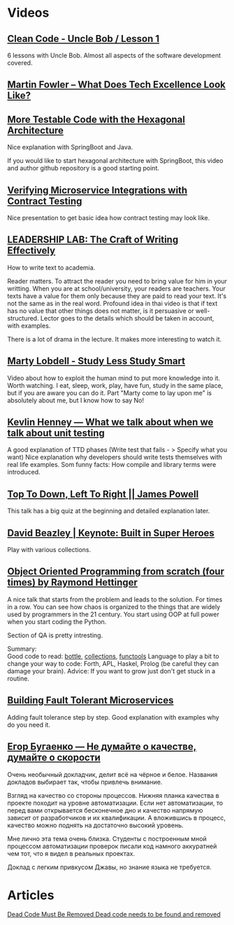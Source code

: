 # Videos

## [Clean Code - Uncle Bob / Lesson 1](https://www.youtube.com/watch?v=7EmboKQH8lM)
6 lessons with Uncle Bob. Almost all aspects of the software development covered.

## [Martin Fowler – What Does Tech Excellence Look Like? ](https://www.youtube.com/watch?v=Avs70dZ3Vlk)

## [More Testable Code with the Hexagonal Architecture](https://www.youtube.com/watch?v=ujb_O6myknY)
Nice explanation with SpringBoot and Java.

If you would like to start hexagonal architecture with SpringBoot,
this video and author github repository is a good starting point.

## [Verifying Microservice Integrations with Contract Testing](https://www.youtube.com/watch?v=-6x6XBDf9sQ)
Nice presentation to get basic idea how contract testing may look like.

## [LEADERSHIP LAB: The Craft of Writing Effectively](https://www.youtube.com/watch?v=vtIzMaLkCaM)
How to write text to academia.

Reader matters. To attract the reader you need to bring value for him in your writting.
When you are at school/university, your readers are teachers. 
Your texts have a value for them only because they are paid to read your text. 
It's not the same as in the real word. 
Profound idea in thai video is that if text has no value that other things does not matter, is it persuasive or well-structured.
Lector goes to the details which should be taken in account, with examples.

There is a lot of drama in the lecture. It makes more interesting to watch it.

## [Marty Lobdell - Study Less Study Smart](https://www.youtube.com/watch?v=IlU-zDU6aQ0)
Video about how to exploit the human mind to put more knowledge into it. Worth watching.
I eat, sleep, work, play, have fun, study in the same place, but if you are aware you can do it.
Part "Marty come to lay upon me" is absolutely about me, but I know how to say No!

## [Kevlin Henney — What we talk about when we talk about unit testing](https://www.youtube.com/watch?v=-WWIeXmm4ec)
A good explanation of TTD phases (Write test that fails - > Specify what you want)
Nice explanation why developers should write tests themselves with real life examples.
Som funny facts: How compile and library terms were introduced.

## [Top To Down, Left To Right || James Powell](https://www.youtube.com/watch?v=DlgbPLvBs30)
This talk has a big quiz at the beginning and detailed explanation later.

## [David Beazley | Keynote: Built in Super Heroes](https://www.youtube.com/watch?v=lyDLAutA88s)
Play with various collections.

## [Object Oriented Programming from scratch (four times) by Raymond Hettinger](https://www.youtube.com/watch?v=8moWQ1561FY&t=2661s)
A nice talk that starts from the problem and leads to the solution. 
For times in a row. You can see how chaos is organized to the things 
that are widely used by programmers in the 21 century. 
You start using OOP at full power when you start coding the Python.

Section of QA is pretty intresting. 

Summary:  
Good code to read: [bottle](https://github.com/bottlepy/bottle), [collections](https://github.com/python/cpython/blob/main/Lib/collections/__init__.py), [functools](https://github.com/python/cpython/blob/main/Lib/functools.py)
Language to play a bit to change your way to code: Forth, APL, Haskel, Prolog (be careful they can damage your brain).
Advice: If you want to grow just don't get stuck in a routine.

## [Building Fault Tolerant Microservices](https://www.youtube.com/watch?v=pKO33eMwXRs)
Adding fault tolerance step by step. Good explanation with examples why do you need it.

## [Егор Бугаенко — Не думайте о качестве, думайте о скорости](https://www.youtube.com/watch?v=jFSSV1pdZTw)
Очень необычный докладчик, делит всё на чёрное и белое. Названия докладов выбирает так, чтобы привлечь внимание.

Взгляд на качество со стороны процессов. Нижняя планка качества в проекте походит на уровне автоматизации.
Если нет автоматизации, то перед вами открывается бесконечное дно 
и качество напрямую зависит от разработчиков и их квалификации.
А вложившись в процесс, качество можно поднять на достаточно высокий уровень.

Мне лично эта тема очень близка. 
Студенты с построенным мной процессом автоматизации проверок писали код намного аккуратней чем тот,
что я видел в реальных проектах.

Доклад с легким привкусом Джавы, но знание языка не требуется.


# Articles
[Dead Code Must Be Removed Dead code needs to be found and removed](https://www.infoq.com/news/2017/02/dead-code/)
